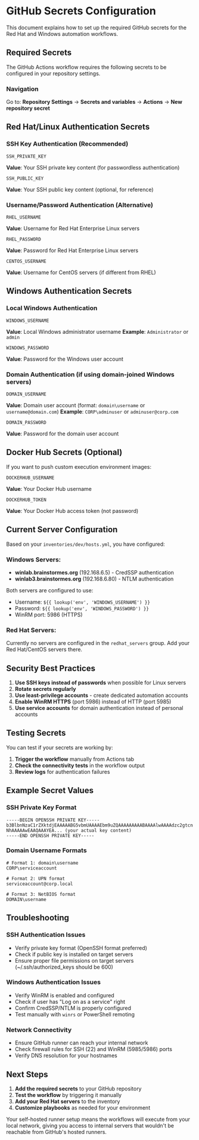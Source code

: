 # GitHub Secrets Configuration

This document explains how to set up the required GitHub secrets for the Red Hat and Windows automation workflows.

## Required Secrets

The GitHub Actions workflow requires the following secrets to be configured in your repository settings.

### Navigation
Go to: **Repository Settings** → **Secrets and variables** → **Actions** → **New repository secret**

## Red Hat/Linux Authentication Secrets

### SSH Key Authentication (Recommended)
```
SSH_PRIVATE_KEY
```
**Value**: Your SSH private key content (for passwordless authentication)
```
SSH_PUBLIC_KEY
```
**Value**: Your SSH public key content (optional, for reference)

### Username/Password Authentication (Alternative)
```
RHEL_USERNAME
```
**Value**: Username for Red Hat Enterprise Linux servers

```
RHEL_PASSWORD
```
**Value**: Password for Red Hat Enterprise Linux servers

```
CENTOS_USERNAME  
```
**Value**: Username for CentOS servers (if different from RHEL)

## Windows Authentication Secrets

### Local Windows Authentication
```
WINDOWS_USERNAME
```
**Value**: Local Windows administrator username
**Example**: `Administrator` or `admin`

```
WINDOWS_PASSWORD
```
**Value**: Password for the Windows user account

### Domain Authentication (if using domain-joined Windows servers)
```
DOMAIN_USERNAME
```
**Value**: Domain user account (format: `domain\username` or `username@domain.com`)
**Example**: `CORP\adminuser` or `adminuser@corp.com`

```
DOMAIN_PASSWORD
```
**Value**: Password for the domain user account

## Docker Hub Secrets (Optional)

If you want to push custom execution environment images:

```
DOCKERHUB_USERNAME
```
**Value**: Your Docker Hub username

```
DOCKERHUB_TOKEN
```
**Value**: Your Docker Hub access token (not password)

## Current Server Configuration

Based on your `inventories/dev/hosts.yml`, you have configured:

### Windows Servers:
- **winlab.brainstormes.org** (192.168.6.5) - CredSSP authentication
- **winlab3.brainstormes.org** (192.168.6.80) - NTLM authentication

Both servers are configured to use:
- Username: `${{ lookup('env', 'WINDOWS_USERNAME') }}`
- Password: `${{ lookup('env', 'WINDOWS_PASSWORD') }}`
- WinRM port: 5986 (HTTPS)

### Red Hat Servers:
Currently no servers are configured in the `redhat_servers` group. Add your Red Hat/CentOS servers there.

## Security Best Practices

1. **Use SSH keys instead of passwords** when possible for Linux servers
2. **Rotate secrets regularly** 
3. **Use least-privilege accounts** - create dedicated automation accounts
4. **Enable WinRM HTTPS** (port 5986) instead of HTTP (port 5985)
5. **Use service accounts** for domain authentication instead of personal accounts

## Testing Secrets

You can test if your secrets are working by:

1. **Trigger the workflow** manually from Actions tab
2. **Check the connectivity tests** in the workflow output
3. **Review logs** for authentication failures

## Example Secret Values

### SSH Private Key Format
```
-----BEGIN OPENSSH PRIVATE KEY-----
b3BlbnNzaC1rZXktdjEAAAAABG5vbmUAAAAEbm9uZQAAAAAAAAABAAAAlwAAAAdzc2gtcn
NhAAAAAwEAAQAAAYEA... (your actual key content)
-----END OPENSSH PRIVATE KEY-----
```

### Domain Username Formats
```
# Format 1: domain\username
CORP\serviceaccount

# Format 2: UPN format  
serviceaccount@corp.local

# Format 3: NetBIOS format
DOMAIN\username
```

## Troubleshooting

### SSH Authentication Issues
- Verify private key format (OpenSSH format preferred)
- Check if public key is installed on target servers
- Ensure proper file permissions on target servers (~/.ssh/authorized_keys should be 600)

### Windows Authentication Issues  
- Verify WinRM is enabled and configured
- Check if user has "Log on as a service" right
- Confirm CredSSP/NTLM is properly configured
- Test manually with `winrs` or PowerShell remoting

### Network Connectivity
- Ensure GitHub runner can reach your internal network
- Check firewall rules for SSH (22) and WinRM (5985/5986) ports
- Verify DNS resolution for your hostnames

## Next Steps

1. **Add the required secrets** to your GitHub repository
2. **Test the workflow** by triggering it manually
3. **Add your Red Hat servers** to the inventory
4. **Customize playbooks** as needed for your environment

Your self-hosted runner setup means the workflows will execute from your local network, giving you access to internal servers that wouldn't be reachable from GitHub's hosted runners.
